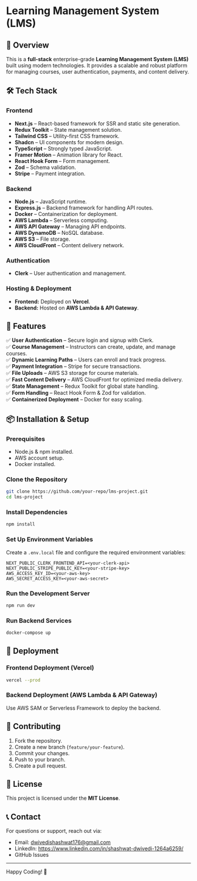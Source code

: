 # Learning Management System (LMS)

## 🚀 Overview
This is a **full-stack** enterprise-grade **Learning Management System (LMS)** built using modern technologies. It provides a scalable and robust platform for managing courses, user authentication, payments, and content delivery.

## 🛠 Tech Stack
### **Frontend**
- **Next.js** – React-based framework for SSR and static site generation.
- **Redux Toolkit** – State management solution.
- **Tailwind CSS** – Utility-first CSS framework.
- **Shadcn** – UI components for modern design.
- **TypeScript** – Strongly typed JavaScript.
- **Framer Motion** – Animation library for React.
- **React Hook Form** – Form management.
- **Zod** – Schema validation.
- **Stripe** – Payment integration.

### **Backend**
- **Node.js** – JavaScript runtime.
- **Express.js** – Backend framework for handling API routes.
- **Docker** – Containerization for deployment.
- **AWS Lambda** – Serverless computing.
- **AWS API Gateway** – Managing API endpoints.
- **AWS DynamoDB** – NoSQL database.
- **AWS S3** – File storage.
- **AWS CloudFront** – Content delivery network.

### **Authentication**
- **Clerk** – User authentication and management.

### **Hosting & Deployment**
- **Frontend:** Deployed on **Vercel**.
- **Backend:** Hosted on **AWS Lambda & API Gateway**.

## 📂 Features
✅ **User Authentication** – Secure login and signup with Clerk.  
✅ **Course Management** – Instructors can create, update, and manage courses.  
✅ **Dynamic Learning Paths** – Users can enroll and track progress.  
✅ **Payment Integration** – Stripe for secure transactions.  
✅ **File Uploads** – AWS S3 storage for course materials.  
✅ **Fast Content Delivery** – AWS CloudFront for optimized media delivery.  
✅ **State Management** – Redux Toolkit for global state handling.  
✅ **Form Handling** – React Hook Form & Zod for validation.  
✅ **Containerized Deployment** – Docker for easy scaling.  

## 📦 Installation & Setup
### **Prerequisites**
- Node.js & npm installed.
- AWS account setup.
- Docker installed.

### **Clone the Repository**
```bash
git clone https://github.com/your-repo/lms-project.git
cd lms-project
```

### **Install Dependencies**
```bash
npm install
```

### **Set Up Environment Variables**
Create a `.env.local` file and configure the required environment variables:
```
NEXT_PUBLIC_CLERK_FRONTEND_API=<your-clerk-api>
NEXT_PUBLIC_STRIPE_PUBLIC_KEY=<your-stripe-key>
AWS_ACCESS_KEY_ID=<your-aws-key>
AWS_SECRET_ACCESS_KEY=<your-aws-secret>
```

### **Run the Development Server**
```bash
npm run dev
```

### **Run Backend Services**
```bash
docker-compose up
```

## 🚀 Deployment
### **Frontend Deployment (Vercel)**
```bash
vercel --prod
```
### **Backend Deployment (AWS Lambda & API Gateway)**
Use AWS SAM or Serverless Framework to deploy the backend.

## 📌 Contributing
1. Fork the repository.
2. Create a new branch (`feature/your-feature`).
3. Commit your changes.
4. Push to your branch.
5. Create a pull request.

## 📄 License
This project is licensed under the **MIT License**.

## 📞 Contact
For questions or support, reach out via:
- Email: dwivedishashwat176@gmail.com
- LinkedIn: https://www.linkedin.com/in/shashwat-dwivedi-1264a6259/
- GitHub Issues

---
Happy Coding! 🚀


